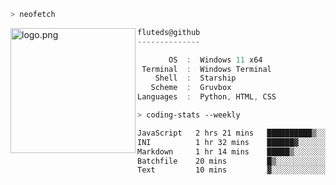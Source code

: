 ```zsh
> neofetch
```

<!--img align="left" src="https://github.com/fluteds.png" alt="logo.png" width="200"/>-->
<img align="left" src="https://external-content.duckduckgo.com/iu/?u=https%3A%2F%2F78.media.tumblr.com%2F975fca5f82161b190efdcaa05ffbd4ec%2Ftumblr_p6q6m9TJF01x3p3jmo1_500.png&f=1&nofb=1" alt="logo.png" width="200"/>

```csharp
fluteds@github
--------------

       OS  :  Windows 11 x64
 Terminal  :  Windows Terminal
    Shell  :  Starship
   Scheme  :  Gruvbox
Languages  :  Python, HTML, CSS
```

```zsh
> coding-stats --weekly
```

<!--START_SECTION:waka-->

```txt
JavaScript   2 hrs 21 mins   ██████████▒░░░░░░░░░░░░░░   41.31 %
INI          1 hr 32 mins    ██████▓░░░░░░░░░░░░░░░░░░   27.02 %
Markdown     1 hr 14 mins    █████▒░░░░░░░░░░░░░░░░░░░   21.70 %
Batchfile    20 mins         █▒░░░░░░░░░░░░░░░░░░░░░░░   05.90 %
Text         10 mins         ▓░░░░░░░░░░░░░░░░░░░░░░░░   03.21 %
```

<!--END_SECTION:waka-->
